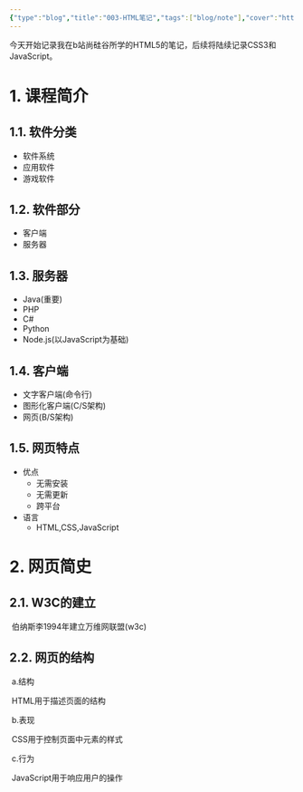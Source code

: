 ```yaml
---
{"type":"blog","title":"003-HTML笔记","tags":["blog/note"],"cover":"https://codertoro-img01.s3.ladydaily.com/img/material/HTML.jpg","categories":["学习笔记","编程语言","HTML"],"abbrlink":"a0ca7bc4","establish":"2022-01-26 11:28:29","dg-publish":true,"permalink":"/Blog/003-HTML笔记/","dgPassFrontmatter":true,"created":"2025-02-21T11:01:33.113+08:00","updated":"2025-03-04T18:48:43.244+08:00"}
---
```



<!-- [toc] -->

​		今天开始记录我在b站尚硅谷所学的HTML5的笔记，后续将陆续记录CSS3和JavaScript。

# 1. 课程简介

## 1.1. 软件分类

- 软件系统
- 应用软件
- 游戏软件

<!--more-->

## 1.2. 软件部分

- 客户端
- 服务器

## 1.3. 服务器

- Java(重要)
- PHP
- C#
- Python
- Node.js(以JavaScript为基础)

## 1.4. 客户端

- 文字客户端(命令行)
- 图形化客户端(C/S架构)
- 网页(B/S架构)

## 1.5. 网页特点

- 优点
  - 无需安装
  - 无需更新
  - 跨平台
- 语言
  - HTML,CSS,JavaScript

# 2. 网页简史

## 2.1. W3C的建立

​	伯纳斯李1994年建立万维网联盟(w3c)

## 2.2. 网页的结构

​	 a.结构

​		HTML用于描述页面的结构

​	b.表现

​		CSS用于控制页面中元素的样式

​	c.行为

​		JavaScript用于响应用户的操作
